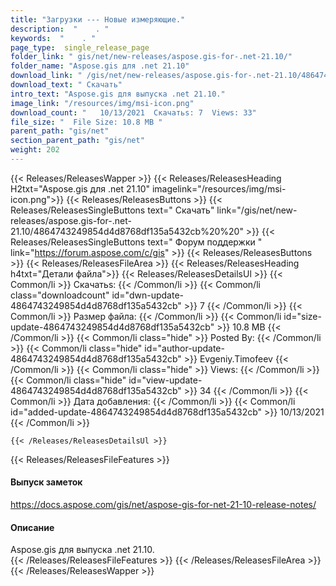 ```yaml
---
title: "Загрузки --- Новые измеряющие." 
description:  "    . " 
keywords:  "    . " 
page_type:  single_release_page
folder_link: " gis/net/new-releases/aspose.gis-for-.net-21.10/"
folder_name: "Aspose.gis для .net 21.10"
download_link: " /gis/net/new-releases/aspose.gis-for-.net-21.10/4864743249854d4d8768df135a5432cb"
download_text: " Скачать"
intro_text: "Aspose.gis для выпуска .net 21.10."
image_link: "/resources/img/msi-icon.png"
download_count: "   10/13/2021  Скачатьs: 7  Views: 33"
file_size: "  File Size: 10.8 MB "
parent_path: "gis/net"
section_parent_path: "gis/net"
weight: 202
---
```


{{< Releases/ReleasesWapper >}}
  {{< Releases/ReleasesHeading H2txt="Aspose.gis для .net 21.10" imagelink="/resources/img/msi-icon.png">}}
  {{< Releases/ReleasesButtons >}}
    {{< Releases/ReleasesSingleButtons text=" Скачать" link="/gis/net/new-releases/aspose.gis-for-.net-21.10/4864743249854d4d8768df135a5432cb%20%20" >}}
    {{< Releases/ReleasesSingleButtons text=" Форум поддержки " link="https://forum.aspose.com/c/gis" >}}
  {{< Releases/ReleasesButtons >}}
  {{< Releases/ReleasesFileArea >}}
    {{< Releases/ReleasesHeading h4txt="Детали файла">}}
    {{< Releases/ReleasesDetailsUl >}}
            {{< Common/li  >}} Скачатьs: {{< /Common/li >}} 
      {{< Common/li class="downloadcount" id="dwn-update-4864743249854d4d8768df135a5432cb" >}} 7 {{< /Common/li >}} 
      {{< Common/li  >}} Размер файла: {{< /Common/li >}} 
      {{< Common/li id="size-update-4864743249854d4d8768df135a5432cb" >}} 10.8 MB {{< /Common/li >}} 
      {{< Common/li  class="hide" >}} Posted By: {{< /Common/li >}} 
      {{< Common/li class="hide" id="author-update-4864743249854d4d8768df135a5432cb" >}} Evgeniy.Timofeev {{< /Common/li >}} 
      {{< Common/li class="hide"  >}} Views: {{< /Common/li >}} 
      {{< Common/li class="hide" id="view-update-4864743249854d4d8768df135a5432cb" >}} 34 {{< /Common/li >}} 
      {{< Common/li  >}} Дата добавления: {{< /Common/li >}} 
      {{< Common/li id="added-update-4864743249854d4d8768df135a5432cb" >}} 10/13/2021 {{< /Common/li >}} 

    {{< /Releases/ReleasesDetailsUl >}}

  {{< Releases/ReleasesFileFeatures >}}
      <h4>Выпуск заметок</h4><div><a href="https://docs.aspose.com/gis/net/aspose-gis-for-net-21-10-release-notes/">https://docs.aspose.com/gis/net/aspose-gis-for-net-21-10-release-notes/</a></div><h4>Описание</h4><div class="HTMLDescription">Aspose.gis для выпуска .net 21.10.</div>
  {{< /Releases/ReleasesFileFeatures >}}
 {{< /Releases/ReleasesFileArea >}}
{{< /Releases/ReleasesWapper >}}



